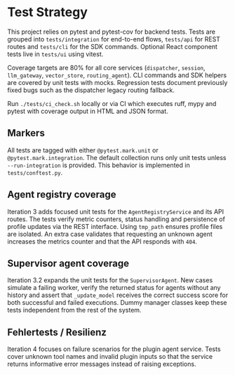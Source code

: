 # Test Strategy

This project relies on pytest and pytest-cov for backend tests. Tests are grouped into
`tests/integration` for end-to-end flows, `tests/api` for REST routes and `tests/cli`
for the SDK commands. Optional React component tests live in `tests/ui` using vitest.

Coverage targets are 80% for all core services (`dispatcher`, `session`,
`llm_gateway`, `vector_store`, `routing_agent`). CLI commands and SDK helpers are
covered by unit tests with mocks. Regression tests document previously fixed bugs
such as the dispatcher legacy routing fallback.

Run `./tests/ci_check.sh` locally or via CI which executes ruff, mypy and pytest
with coverage output in HTML and JSON format.

## Markers

All tests are tagged with either `@pytest.mark.unit` or `@pytest.mark.integration`. The default collection
runs only unit tests unless `--run-integration` is provided. This behavior is implemented in `tests/conftest.py`.

## Agent registry coverage

Iteration 3 adds focused unit tests for the `AgentRegistryService` and its API routes. The tests verify
metric counters, status handling and persistence of profile updates via the REST interface.
Using `tmp_path` ensures profile files are isolated.
An extra case validates that requesting an unknown agent increases the metrics counter and that the API responds with `404`.

## Supervisor agent coverage

Iteration 3.2 expands the unit tests for the `SupervisorAgent`. New cases
simulate a failing worker, verify the returned status for agents without any
history and assert that `_update_model` receives the correct success score for
both successful and failed executions. Dummy manager classes keep these tests
independent from the rest of the system.

## Fehlertests / Resilienz

Iteration 4 focuses on failure scenarios for the plugin agent service. Tests
cover unknown tool names and invalid plugin inputs so that the service returns
informative error messages instead of raising exceptions.
